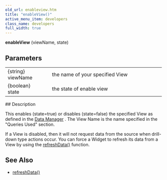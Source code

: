 ```yaml
---
old_url: enableview.htm
title: "enableView()"
active_menu_item: developers
class_name: developers
full_width: true
---
```



**enableView** (viewName, state)

## Parameters

<table>
<tr>
<td width="144">
{string} viewName

</td>
<td width="10">
</td>
<td width="726">
the name of your specified View

</td>
</tr>
<tr>
<td width="144">
{boolean} state

</td>
<td width="10">
</td>
<td width="726">
the state of enable view

</td>
</tr>
</table>
## Description

This enables (state=true) or disables (state=false) the specified View as defined in the [Data Manager](/developers/documentation/product-guide/advanced-features/data-integration-reporting-dashboards/data-section-properties/configuring-the-app-to-access) . The View Name is the name specified in the "Queries Used" section.

If a View is disabled, then it will not request data from the source when drill-down type actions occur. You can force a Widget to refresh its data from a View by using the [refreshData()](/developers/documentation/scripting-apis/client-api/widget-functions/refreshdata) function.

## See Also

 - [refreshData()](/developers/documentation/scripting-apis/client-api/widget-functions/refreshdata)

